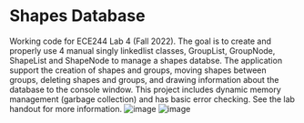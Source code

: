 # Shapes Database
Working code for ECE244 Lab 4 (Fall 2022). The goal is to create and properly use 4 manual singly linkedlist classes, GroupList, GroupNode, ShapeList and ShapeNode to manage a shapes databse. The application support the creation of shapes and groups, moving shapes between groups, deleting shapes and groups, and drawing information about the database to the console window. This project includes dynamic memory management (garbage collection) and has basic error checking. See the lab handout for more information.
![image](https://user-images.githubusercontent.com/105998663/221743945-40affd82-10c6-4cc1-8fe8-88778fee4bab.png)
![image](https://user-images.githubusercontent.com/105998663/221744275-9d723183-0afd-44e3-8ef6-53b48bc79edd.png)
